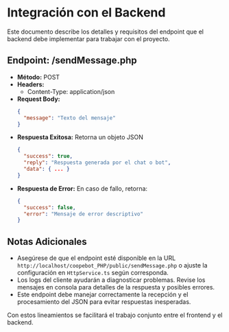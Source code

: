 # Integración con el Backend

Este documento describe los detalles y requisitos del endpoint que el backend debe implementar para trabajar con el proyecto.

## Endpoint: /sendMessage.php

- **Método:** POST
- **Headers:**
  - Content-Type: application/json
- **Request Body:**
  ```json
  {
    "message": "Texto del mensaje"
  }
  ```
- **Respuesta Exitosa:** Retorna un objeto JSON
  ```json
  {
    "success": true,
    "reply": "Respuesta generada por el chat o bot",
    "data": { ... }
  }
  ```
- **Respuesta de Error:** En caso de fallo, retorna:
  ```json
  {
    "success": false,
    "error": "Mensaje de error descriptivo"
  }
  ```

## Notas Adicionales

- Asegúrese de que el endpoint esté disponible en la URL `http://localhost/coopebot_PHP/public/sendMessage.php` o ajuste la configuración en `HttpService.ts` según corresponda.
- Los logs del cliente ayudarán a diagnosticar problemas. Revise los mensajes en consola para detalles de la respuesta y posibles errores.
- Este endpoint debe manejar correctamente la recepción y el procesamiento del JSON para evitar respuestas inesperadas.

Con estos lineamientos se facilitará el trabajo conjunto entre el frontend y el backend.
